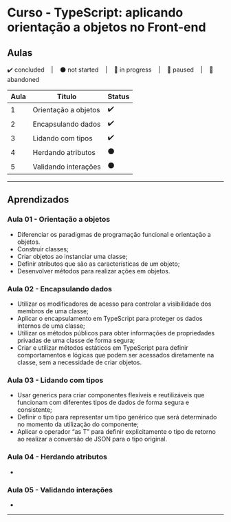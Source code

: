 # Curso - TypeScript: aplicando orientação a objetos no Front-end

## Aulas
<p>
  ✔️ concluded &nbsp;&nbsp;&nbsp;|&nbsp;&nbsp;&nbsp;
  ⚫ not started &nbsp;&nbsp;&nbsp;|&nbsp;&nbsp;&nbsp;
  🔵 in progress &nbsp;&nbsp;&nbsp;|&nbsp;&nbsp;&nbsp;
  🔶 paused &nbsp;&nbsp;&nbsp;|&nbsp;&nbsp;&nbsp;
  🔴 abandoned 
</p>

| Aula | Titulo | Status |
| --- | --- | --- |
| 1 | Orientação a objetos | ✔️ |
| 2 | Encapsulando dados | ✔️ |
| 3 | Lidando com tipos | ✔️ |
| 4 | Herdando atributos | ⚫ |
| 5 | Validando interações | ⚫ |

---

## Aprendizados

### Aula 01 - Orientação a objetos
<ul>
  <li>Diferenciar os paradigmas de programação funcional e orientação a objetos.</li>
  <li>Construir classes;</li>
  <li>Criar objetos ao instanciar uma classe;</li>
  <li>Definir atributos que são as características de um objeto;</li>
  <li>Desenvolver métodos para realizar ações em objetos.</li>
</ul>

### Aula 02 - Encapsulando dados
<ul>
  <li>Utilizar os modificadores de acesso para controlar a visibilidade dos membros de uma classe;</li>
  <li>Aplicar o encapsulamento em TypeScript para proteger os dados internos de uma classe;</li>
  <li>Utilizar os métodos públicos para obter informações de propriedades privadas de uma classe de forma segura;</li>
  <li>Criar e utilizar métodos estáticos em TypeScript para definir comportamentos e lógicas que podem ser acessados diretamente na classe, sem a necessidade de criar objetos.</li>
</ul>

### Aula 03 - Lidando com tipos
<ul>
  <li>Usar generics para criar componentes flexíveis e reutilizáveis que funcionam com diferentes tipos de dados de forma segura e consistente;</li>
  <li>Definir o tipo <T> para representar um tipo genérico que será determinado no momento da utilização do componente;</li>
  <li>Aplicar o operador “as T” para definir explicitamente o tipo de retorno ao realizar a conversão de JSON para o tipo original.</li>
</ul>

### Aula 04 - Herdando atributos
<ul>
  <li></li>
</ul>

### Aula 05 - Validando interações
<ul>
  <li></li>
</ul>

---

<!-- ## 🎯 Projeto desenvolvido
Este é o screenshot do projeto que foi desenvolvido durante o curso:

<p align="center">
  <img alt="Miniatura da imagem do projeto"src="../../.github/preview-olaMundo.png">
</p> -->